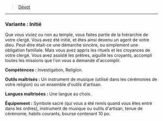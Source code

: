 ﻿---
!SubBackgroundItem
Abilities: Investigation, Religion.
MasteredTools: Un instrument de musique (utilisé dans les cérémonies de votre religion) ou un ensemble d'outils d'artisan.
MasteredLanguages: Une langue au choix.
Equipment: Symbole sacré (qui vous a été remis quand vous êtes entré dans les ordres), instrument de musique ou outils d'artisan, tenue de cérémonie, habits courants, bourse contenant 10 po.
Id: background_devot_hd.md#variante--initié
ParentLink: background_devot_hd.md#dévot
Name: 'Variante : Initié'
ParentName: Dévot
NameLevel: 3
Attributes: {}
---
> [Dévot](hd_background_devot.md)

---

### Variante : Initié

Que vous viviez ou non au temple, vous faites partie de la hiérarchie de votre clergé. Vous avez été initié, et êtes ainsi devenu un agent de votre dieu. Peut-être était-ce une démarche sincère, ou simplement une obligation familiale. Mais vous avez appris les rituels et les croyances de votre clergé. Vous avez assisté les prêtres, aiguillé les croyants, accompli toutes les missions que l'on vous a demandé d'accomplir.

**Compétences :** Investigation, Religion.

**Outils maîtrisés :** Un instrument de musique (utilisé dans les cérémonies de votre religion) ou un ensemble d'outils d'artisan.

**Langues maîtrisées :** Une langue au choix.

**Équipement :** Symbole sacré (qui vous a été remis quand vous êtes entré dans les ordres), instrument de musique ou outils d'artisan, tenue de cérémonie, habits courants, bourse contenant 10 po.

